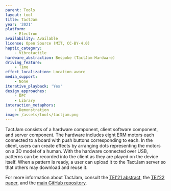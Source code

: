 ```yaml
---
parent: Tools
layout: tool
title: TactJam
year: '2021'
platform:
    - Electron
availability: Available
license: Open Source (MIT, CC-BY-4.0)
haptic_category:
    - Vibrotactile
hardware_abstraction: Bespoke (TactJam Hardware)
driving_feature:
    - Time
effect_localization: Location-aware
media_support:
    - None
iterative_playback: 'Yes'
design_approaches:
    - DPC
    - Library
interaction_metaphors:
    - Demonstration
image: /assets/tools/tactjam.png
---
```

TactJam consists of a hardware component, client software component, and server component.
The hardware includes eight ERM motors each connected to a board with push buttons corresponding to each.
In the client, users can create effects by arranging dots representing the motors on a 3D model of a human.
With the hardware connected over USB, patterns can be recorded into the client as they are played on the device itself.
When a pattern is ready, a user can upload it to the TactJam server so that others may download and reuse it.

For more information about TactJam, consult the [TEI'21 abstract](https://doi.org/10.1145/3430524.3442699),
the [TEI'22 paper](https://doi.org/10.1145/3490149.3501307),
and the [main GitHub repository](https://github.com/TactileVision/TactJam).
